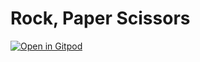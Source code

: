 # Rock, Paper Scissors

[![Open in Gitpod](https://gitpod.io/button/open-in-gitpod.svg)](https://gitpod.io/#https://github.com/launchacademy/rps)
